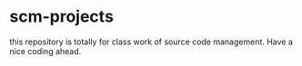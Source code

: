 # scm-projects
this repository is totally for class work of source code management.  Have a nice coding ahead.

